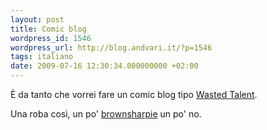 ```yaml
---
layout: post
title: Comic blog
wordpress_id: 1546
wordpress_url: http://blog.andvari.it/?p=1546
tags: italiano
date: 2009-07-16 12:30:34.000000000 +02:00
---
```

È da tanto che vorrei fare un comic blog tipo <a href="http://wastedtalent.ca">Wasted Talent</a>.

Una roba così, un po' <a href="http://brownsharpie.courtneygibbons.org">brownsharpie</a> un po' no.
